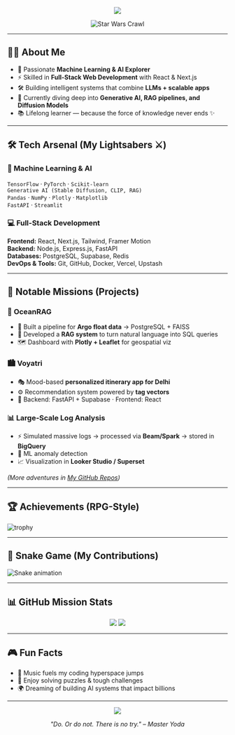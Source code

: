 <p align="center">
  <img src="https://capsule-render.vercel.app/api?type=waving&color=FFE81F&height=120&section=header&text=Nalin%20Tiwary&fontSize=40&fontAlign=50&fontColor=000000&animation=fadeIn" />
</p>

<p align="center">
  <img src="https://readme-typing-svg.herokuapp.com?font=Press+Start+2P&size=20&color=FFE81F&center=true&vCenter=true&width=800&height=200&lines=A+long+time+ago+in+a+repo+far,+far+away...;There+was+a+developer+named+Nalin+👨‍💻;Who+mastered+AI,+ML+and+the+Web;Building+intelligent+apps+and+systems...;The+adventure+continues+➡️" alt="Star Wars Crawl" />
</p>

---

## 👨‍🚀 About Me
- 🌌 Passionate **Machine Learning & AI Explorer**  
- ⚡ Skilled in **Full-Stack Web Development** with React & Next.js  
- 🛠 Building intelligent systems that combine **LLMs + scalable apps**  
- 🎯 Currently diving deep into **Generative AI, RAG pipelines, and Diffusion Models**  
- 📚 Lifelong learner — because the force of knowledge never ends ✨  

---

## 🛠 Tech Arsenal (My Lightsabers ⚔️)

### **🚀 Machine Learning & AI**
`TensorFlow` · `PyTorch` · `Scikit-learn`  
`Generative AI (Stable Diffusion, CLIP, RAG)`  
`Pandas` · `NumPy` · `Plotly` · `Matplotlib`  
`FastAPI` · `Streamlit`

### **💻 Full-Stack Development**
**Frontend:** React, Next.js, Tailwind, Framer Motion  
**Backend:** Node.js, Express.js, FastAPI  
**Databases:** PostgreSQL, Supabase, Redis  
**DevOps & Tools:** Git, GitHub, Docker, Vercel, Upstash  

---

## 🚀 Notable Missions (Projects)

### 🌊 **OceanRAG**
- 📡 Built a pipeline for **Argo float data** → PostgreSQL + FAISS  
- 🤖 Developed a **RAG system** to turn natural language into SQL queries  
- 🗺️ Dashboard with **Plotly + Leaflet** for geospatial viz  

### 🏙️ **Voyatri**
- 🎭 Mood-based **personalized itinerary app for Delhi**  
- ⚙️ Recommendation system powered by **tag vectors**  
- 🔧 Backend: FastAPI + Supabase · Frontend: React  

### 📊 **Large-Scale Log Analysis**
- ⚡ Simulated massive logs → processed via **Beam/Spark** → stored in **BigQuery**  
- 🧠 ML anomaly detection  
- 📈 Visualization in **Looker Studio / Superset**  

*(More adventures in [My GitHub Repos](https://github.com/your-username))*

---

## 🏆 Achievements (RPG-Style)

![trophy](https://github-profile-trophy.vercel.app/?username=your-username&theme=radical&no-frame=true&margin-w=15)

---

## 🐍 Snake Game (My Contributions)

![Snake animation](https://raw.githubusercontent.com/your-username/your-username/output/snake.svg)

---

## 📊 GitHub Mission Stats

<p align="center">
  <img src="https://github-readme-stats.vercel.app/api?username=your-username&show_icons=true&theme=radical" />
  <img src="https://github-readme-stats.vercel.app/api/top-langs/?username=your-username&layout=compact&theme=radical" />
</p>

---

## 🎮 Fun Facts
- 🎵 Music fuels my coding hyperspace jumps  
- 🧩 Enjoy solving puzzles & tough challenges  
- 🌍 Dreaming of building AI systems that impact billions  

---

<p align="center">
  <img src="https://capsule-render.vercel.app/api?type=waving&color=FFE81F&height=100&section=footer&animation=fadeIn" />
</p>

<p align="center">
  <i>"Do. Or do not. There is no try." – Master Yoda</i>
</p>
